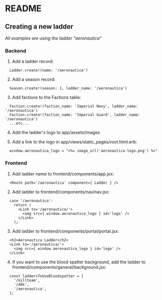 # README

## Creating a new ladder
_All examples are using the ladder "aeronautica"_

### Backend
1. Add a ladder record:
```
  Ladder.create!(name: '/aeronautica')
```

2. Add a season record:
```
  Season.create!(season: 1, ladder_name: '/aeronautica')
```

3. Add factions to the Factions table:
```
  Faction.create!(faction_name: 'Imperial Navy', ladder_name: '/aeronautica')
  Faction.create!(faction_name: 'Imperial Guard', ladder_name: '/aeronautica')
  ...etc...
```

4. Add the ladder's logo to app/assets/images

5. Add a link to the logo in app/views/static_pages/root.html.erb:
```
  window.aeronautica_logo = "<%= image_url('aeronautica-logo.png') %>"
```

### Frontend
1. Add ladder name to frontend/components/app.jsx:
```
  <Route path='/aeronautica' component={ Ladder } />
```


2. Add ladder to frontend/components/nav/nav.jsx:
```
  case '/aeronautica':
    return (
      <Link to='/aeronautica/'>
        <img src={ window.aeronautica_logo } id='logo' />
      </Link>
    );
```

3. Add ladder to frontend/components/portal/portal.jsx:
```
  <h2>Aeronautica Ladder</h2>
  <Link to='/aeronautica/'>
    <img src={ window.aeronautica_logo } id='logo' />
  </Link>
```

4. If you want to use the blood spatter background, add the ladder to frontend/components/general/background.jsx:
```
  const laddersToUseBloodspatter = [
    '/killteam',
    '/40k',
    '/aeronautica',
  ];
```